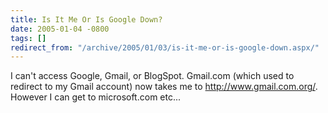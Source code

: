 ```yaml
---
title: Is It Me Or Is Google Down?
date: 2005-01-04 -0800
tags: []
redirect_from: "/archive/2005/01/03/is-it-me-or-is-google-down.aspx/"
---
```


I can't access Google, Gmail, or BlogSpot. Gmail.com (which used to
redirect to my Gmail account) now takes me to http://www.gmail.com.org/.
However I can get to microsoft.com etc...

